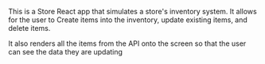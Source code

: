 This is a Store React app that simulates a store's inventory system.
It allows for the user to Create items into the inventory, update existing items, and delete items.

It also renders all the items from the API onto the screen so that the user can see the data they are updating